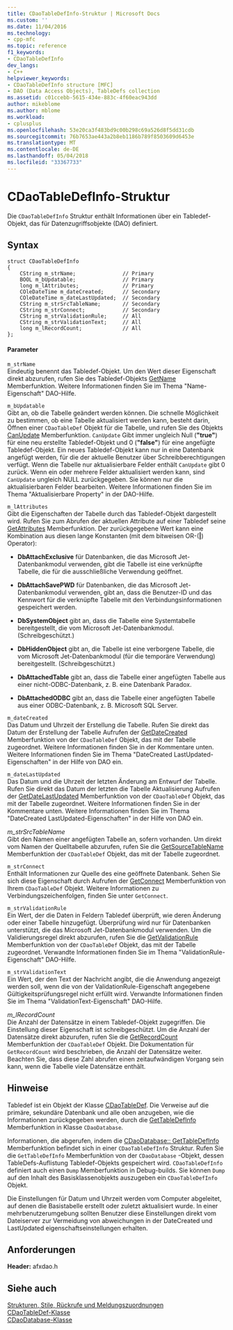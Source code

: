 ```yaml
---
title: CDaoTableDefInfo-Struktur | Microsoft Docs
ms.custom: ''
ms.date: 11/04/2016
ms.technology:
- cpp-mfc
ms.topic: reference
f1_keywords:
- CDaoTableDefInfo
dev_langs:
- C++
helpviewer_keywords:
- CDaoTableDefInfo structure [MFC]
- DAO (Data Access Objects), TableDefs collection
ms.assetid: c01ccebb-5615-434e-883c-4f60eac943dd
author: mikeblome
ms.author: mblome
ms.workload:
- cplusplus
ms.openlocfilehash: 53e20ca3f483bd9c00b298c69a526d8f5dd31cdb
ms.sourcegitcommit: 76b7653ae443a2b8eb1186b789f8503609d6453e
ms.translationtype: MT
ms.contentlocale: de-DE
ms.lasthandoff: 05/04/2018
ms.locfileid: "33367733"
---
```

# <a name="cdaotabledefinfo-structure"></a>CDaoTableDefInfo-Struktur
Die `CDaoTableDefInfo` Struktur enthält Informationen über ein Tabledef-Objekt, das für Datenzugriffsobjekte (DAO) definiert.  
  
## <a name="syntax"></a>Syntax  
  
```  
struct CDaoTableDefInfo  
{  
    CString m_strName;               // Primary  
    BOOL m_bUpdatable;               // Primary  
    long m_lAttributes;              // Primary  
    COleDateTime m_dateCreated;      // Secondary  
    COleDateTime m_dateLastUpdated;  // Secondary  
    CString m_strSrcTableName;       // Secondary  
    CString m_strConnect;            // Secondary  
    CString m_strValidationRule;     // All  
    CString m_strValidationText;     // All  
    long m_lRecordCount;             // All  
};  
```  
  
#### <a name="parameters"></a>Parameter  
 `m_strName`  
 Eindeutig benennt das Tabledef-Objekt. Um den Wert dieser Eigenschaft direkt abzurufen, rufen Sie des Tabledef-Objekts [GetName](../../mfc/reference/cdaotabledef-class.md#getname) Memberfunktion. Weitere Informationen finden Sie im Thema "Name-Eigenschaft" DAO-Hilfe.  
  
 `m_bUpdatable`  
 Gibt an, ob die Tabelle geändert werden können. Die schnelle Möglichkeit zu bestimmen, ob eine Tabelle aktualisiert werden kann, besteht darin, Öffnen einer `CDaoTableDef` Objekt für die Tabelle, und rufen Sie des Objekts [CanUpdate](../../mfc/reference/cdaotabledef-class.md#canupdate) Memberfunktion. `CanUpdate` Gibt immer ungleich Null (**"true"**) für eine neu erstellte Tabledef-Objekt und 0 (**"false"**) für eine angefügte Tabledef-Objekt. Ein neues Tabledef-Objekt kann nur in eine Datenbank angefügt werden, für die der aktuelle Benutzer über Schreibberechtigungen verfügt. Wenn die Tabelle nur aktualisierbare Felder enthält `CanUpdate` gibt 0 zurück. Wenn ein oder mehrere Felder aktualisiert werden kann, sind `CanUpdate` ungleich NULL zurückgegeben. Sie können nur die aktualisierbaren Felder bearbeiten. Weitere Informationen finden Sie im Thema "Aktualisierbare Property" in der DAO-Hilfe.  
  
 `m_lAttributes`  
 Gibt die Eigenschaften der Tabelle durch das Tabledef-Objekt dargestellt wird. Rufen Sie zum Abrufen der aktuellen Attribute auf einer Tabledef seine [GetAttributes](../../mfc/reference/cdaotabledef-class.md#getattributes) Memberfunktion. Der zurückgegebene Wert kann eine Kombination aus diesen lange Konstanten (mit dem bitweisen OR-(**&#124;**) Operator):  
  
- **DbAttachExclusive** für Datenbanken, die das Microsoft Jet-Datenbankmodul verwenden, gibt die Tabelle ist eine verknüpfte Tabelle, die für die ausschließliche Verwendung geöffnet.  
  
- **DbAttachSavePWD** für Datenbanken, die das Microsoft Jet-Datenbankmodul verwenden, gibt an, dass die Benutzer-ID und das Kennwort für die verknüpfte Tabelle mit den Verbindungsinformationen gespeichert werden.  
  
- **DbSystemObject** gibt an, dass die Tabelle eine Systemtabelle bereitgestellt, die vom Microsoft Jet-Datenbankmodul. (Schreibgeschützt.)  
  
- **DbHiddenObject** gibt an, die Tabelle ist eine verborgene Tabelle, die vom Microsoft Jet-Datenbankmodul (für die temporäre Verwendung) bereitgestellt. (Schreibgeschützt.)  
  
- **DbAttachedTable** gibt an, dass die Tabelle einer angefügten Tabelle aus einer nicht-ODBC-Datenbank, z. B. eine Datenbank Paradox.  
  
- **DbAttachedODBC** gibt an, dass die Tabelle einer angefügten Tabelle aus einer ODBC-Datenbank, z. B. Microsoft SQL Server.  
  
 `m_dateCreated`  
 Das Datum und Uhrzeit der Erstellung die Tabelle. Rufen Sie direkt das Datum der Erstellung der Tabelle Aufrufen der [GetDateCreated](../../mfc/reference/cdaotabledef-class.md#getdatecreated) Memberfunktion von der `CDaoTableDef` Objekt, das mit der Tabelle zugeordnet. Weitere Informationen finden Sie in der Kommentare unten. Weitere Informationen finden Sie im Thema "DateCreated LastUpdated-Eigenschaften" in der Hilfe von DAO ein.  
  
 `m_dateLastUpdated`  
 Das Datum und die Uhrzeit der letzten Änderung am Entwurf der Tabelle. Rufen Sie direkt das Datum der letzten die Tabelle Aktualisierung Aufrufen der [GetDateLastUpdated](../../mfc/reference/cdaotabledef-class.md#getdatelastupdated) Memberfunktion von der `CDaoTableDef` Objekt, das mit der Tabelle zugeordnet. Weitere Informationen finden Sie in der Kommentare unten. Weitere Informationen finden Sie im Thema "DateCreated LastUpdated-Eigenschaften" in der Hilfe von DAO ein.  
  
 *m_strSrcTableName*  
 Gibt den Namen einer angefügten Tabelle an, sofern vorhanden. Um direkt vom Namen der Quelltabelle abzurufen, rufen Sie die [GetSourceTableName](../../mfc/reference/cdaotabledef-class.md#getsourcetablename) Memberfunktion der `CDaoTableDef` Objekt, das mit der Tabelle zugeordnet.  
  
 `m_strConnect`  
 Enthält Informationen zur Quelle des eine geöffnete Datenbank. Sehen Sie sich diese Eigenschaft durch Aufrufen der [GetConnect](../../mfc/reference/cdaotabledef-class.md#getconnect) Memberfunktion von Ihrem `CDaoTableDef` Objekt. Weitere Informationen zu Verbindungszeichenfolgen, finden Sie unter `GetConnect`.  
  
 `m_strValidationRule`  
 Ein Wert, der die Daten in Feldern Tabledef überprüft, wie deren Änderung oder einer Tabelle hinzugefügt. Überprüfung wird nur für Datenbanken unterstützt, die das Microsoft Jet-Datenbankmodul verwenden. Um die Validierungsregel direkt abzurufen, rufen Sie die [GetValidationRule](../../mfc/reference/cdaotabledef-class.md#getvalidationrule) Memberfunktion von der `CDaoTableDef` Objekt, das mit der Tabelle zugeordnet. Verwandte Informationen finden Sie im Thema "ValidationRule-Eigenschaft" DAO-Hilfe.  
  
 `m_strValidationText`  
 Ein Wert, der den Text der Nachricht angibt, die die Anwendung angezeigt werden soll, wenn die von der ValidationRule-Eigenschaft angegebene Gültigkeitsprüfungsregel nicht erfüllt wird. Verwandte Informationen finden Sie im Thema "ValidationText-Eigenschaft" DAO-Hilfe.  
  
 *m_lRecordCount*  
 Die Anzahl der Datensätze in einem Tabledef-Objekt zugegriffen. Die Einstellung dieser Eigenschaft ist schreibgeschützt. Um die Anzahl der Datensätze direkt abzurufen, rufen Sie die [GetRecordCount](../../mfc/reference/cdaotabledef-class.md#getrecordcount) Memberfunktion der `CDaoTableDef` Objekt. Die Dokumentation für `GetRecordCount` wird beschrieben, die Anzahl der Datensätze weiter. Beachten Sie, dass diese Zahl abrufen einen zeitaufwändigen Vorgang sein kann, wenn die Tabelle viele Datensätze enthält.  
  
## <a name="remarks"></a>Hinweise  
 Tabledef ist ein Objekt der Klasse [CDaoTableDef](../../mfc/reference/cdaotabledef-class.md). Die Verweise auf die primäre, sekundäre Datenbank und alle oben anzugeben, wie die Informationen zurückgegeben werden, durch die [GetTableDefInfo](../../mfc/reference/cdaodatabase-class.md#gettabledefinfo) Memberfunktion in Klasse `CDaoDatabase`.  
  
 Informationen, die abgerufen, indem die [CDaoDatabase:: GetTableDefInfo](../../mfc/reference/cdaodatabase-class.md#gettabledefinfo) Memberfunktion befindet sich in einer `CDaoTableDefInfo` Struktur. Rufen Sie die `GetTableDefInfo` Memberfunktion von der `CDaoDatabase` -Objekt, dessen TableDefs-Auflistung Tabledef-Objekts gespeichert wird. `CDaoTableDefInfo` definiert auch einen `Dump` Memberfunktion in Debug-builds. Sie können `Dump` auf den Inhalt des Basisklassenobjekts auszugeben ein `CDaoTableDefInfo` Objekt.  
  
 Die Einstellungen für Datum und Uhrzeit werden vom Computer abgeleitet, auf denen die Basistabelle erstellt oder zuletzt aktualisiert wurde. In einer mehrbenutzerumgebung sollten Benutzer diese Einstellungen direkt vom Dateiserver zur Vermeidung von abweichungen in der DateCreated und LastUpdated eigenschaftseinstellungen erhalten.  
  
## <a name="requirements"></a>Anforderungen  
 **Header:** afxdao.h  
  
## <a name="see-also"></a>Siehe auch  
 [Strukturen, Stile, Rückrufe und Meldungszuordnungen](../../mfc/reference/structures-styles-callbacks-and-message-maps.md)   
 [CDaoTableDef-Klasse](../../mfc/reference/cdaotabledef-class.md)   
 [CDaoDatabase-Klasse](../../mfc/reference/cdaodatabase-class.md)
